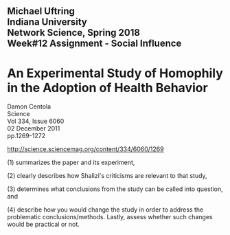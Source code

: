 Michael Uftring<br>
Indiana University<br>
Network Science, Spring 2018<br>
Week#12 Assignment - Social Influence
-----

# An Experimental Study of Homophily in the Adoption of Health Behavior
Damon Centola<br>
Science<br>
Vol 334, Issue 6060<br>
02 December 2011<br>
pp.1269-1272

http://science.sciencemag.org/content/334/6060/1269


(1) summarizes the paper and its experiment,

(2) clearly describes how Shalizi's criticisms are relevant to that study,

(3) determines what conclusions from the study can be called into question, and

(4) describe how you would change the study in order to address the problematic conclusions/methods. Lastly, assess whether such changes would be practical or not.
